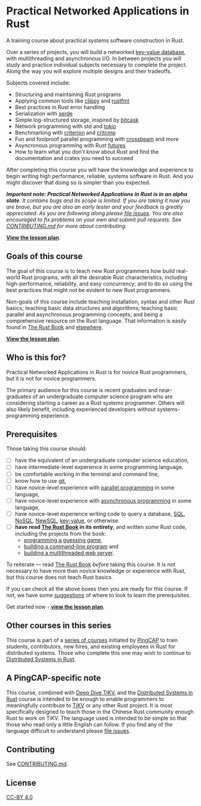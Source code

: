 # Practical Networked Applications in Rust

A training course about practical systems software construction in Rust.

Over a series of projects, you will build a networked [key-value database][kv],
with multithreading and asynchronous I/O. In between projects you will study and
practice individual subjects necessary to complete the project. Along the way
you will explore multiple designs and their tradeoffs.

Subjects covered include:

- Structuring and maintaining Rust programs
- Applying common tools like [clippy] and [rustfmt]
- Best practices in Rust error handling
- Serialization with [serde]
- Simple log-structured storage, inspired by [bitcask]
- Network programming with std and [tokio]
- Benchmarking with [criterion] and [critcmp]
- Fun and foolproof parallel programming with [crossbeam] and more
- Asyncronous programming with Rust [futures]
- How to learn what you don't know about Rust and find the documentation and
  crates you need to succeed

After completing this course you will have the knowledge and experience to begin
writing high performance, reliable, systems software in Rust. And you might
discover that doing so is simpler than you expected.

_**Important note: Practical Networked Applications in Rust is in an alpha
state**. It contains bugs and its scope is limited. If you are taking it now you
are brave, but you are also an early tester and your feedback is greatly
appreciated. As you are following along please [file issues]<!-- TODO and
complete the [post-project surveys] -->. You are also encouraged to fix problems
on your own and submit pull requests. See [CONTRIBUTING.md] for more about
contributing.<!-- See [the roadmap] for details about future course subject
matter.-->_

**[View the lesson plan][plan]**.


## Goals of this course

The goal of this course is to teach new Rust programmers how build real-world
Rust programs, with all the desirable Rust characteristics, including
high-performance, reliability, and easy concurrency; and to do so using the best
practices that might not be evident to new Rust programmers.

Non-goals of this course include teaching installation, syntax and other Rust
basics; teaching basic data structures and algorithms; teaching basic parallel
and asynchronous programming concepts; and being a comprehensive resource on the
Rust language. That information is easily found in [The Rust Book] and
[elsewhere][pre].

**[View the lesson plan][plan]**.


## Who is this for?

Practical Networked Applications in Rust is for novice Rust programmers, but it
is not for novice programmers.

The primary audience for this course is recent graduates and near-graduates of
an undergraduate computer science program who are considering starting a career
as a Rust systems programmer. Others will also likely benefit, including
experienced developers without systems-programming experience.


## Prerequisites

Those taking this course should:

- [ ] have the equivalent of an undergraduate computer science education,
- [ ] have intermediate-level experience in some programming language,
- [ ] be comfortable working in the terminal and command line,
- [ ] know how to use [git],
- [ ] have novice-level experience with [parallel programming] in some language,
- [ ] have novice-level experience with [asynchronous programming] in some language,
- [ ] have novice-level experience writing code to query a database, [SQL],
  [NoSQL], [NewSQL], [key-value][kv], or otherwise.
- [ ] **have read [The Rust Book] in its entirety**, and written _some_ Rust
  code, including the projects from the book:
  - [programming a guessing game],
  - [building a command-line program] and
  - [building a multithreaded web server].

To reiterate &mdash; read [The Rust Book] _before_ taking this course. It is not
necessary to have more than novice knowledge or experience with Rust, but this
course does not teach Rust basics.

If you can check all the above boxes then you are ready for this course. If not,
we have some [suggestions][pre] of where to look to learn the prerequisites.

Get started now - **[view the lesson plan][plan]**.


## Other courses in this series

This course is part of a [series of courses] initiated by [PingCAP] to train
students, contributors, new hires, and existing employees in Rust for
distributed systems. Those who complete this one may wish to continue
to [Distributed Systems in Rust].


## A PingCAP-specific note

This course, combined with [Deep Dive TiKV], and the [Distributed Systems in
Rust] course is intended to be enough to enable programmers to meaningfully
contribute to [TiKV] or any other Rust project. It is most specifically designed
to teach those in the Chinese Rust community enough Rust to work on TiKV. The
language used is intended to be simple so that those who read only a little
English can follow. If you find any of the language difficult to understand
please [file issues].


## Contributing

See [CONTRIBUTING.md].


## License

[CC-BY 4.0](https://opendefinition.org/licenses/cc-by/)


<!-- links -->

[CONTRIBUTING.md]: CONTRIBUTING.md
[Deep Dive TiKV]: https://tikv.org/deep-dive/
[Distributed Systems in Rust]: https://github.com/pingcap/talent-plan/tree/master/dss
[NewSQL]: https://en.wikipedia.org/wiki/NewSQL
[NoSQL]: https://www.thoughtworks.com/insights/blog/nosql-databases-overview
[PingCAP]: https://pingcap.com/
[SQL]: https://en.wikipedia.org/wiki/SQL
[The Rust Book]: https://doc.rust-lang.org/book/
[The Rust Book]: https://doc.rust-lang.org/stable/book/
[TiKV]: https://github.com/tikv/tikv/
[asynchronous programming]: todo
[bitcask]: https://github.com/basho/bitcask/blob/develop/doc/bitcask-intro.pdf
[building a command-line program]: https://doc.rust-lang.org/stable/book/ch12-00-an-io-project.html
[building a multithreaded web server]: https://doc.rust-lang.org/stable/book/ch20-00-final-project-a-web-server.html
[clippy]: https://github.com/rust-lang/rust-clippy/
[critcmp]: https://github.com/BurntSushi/critcmp
[criterion]: https://github.com/bheisler/criterion.rs
[crossbeam]: https://github.com/crossbeam-rs/crossbeam
[file issues]: https://github.com/pingcap/talent-plan/issues/
[futures]: https://docs.rs/futures/0.1.27/futures/
[git]: https://git-scm.com/
[kv]: https://en.wikipedia.org/wiki/Key-value_database
[parallel programming]: todo
[plan]: lesson-plan.md
[post-project surveys]: lesson-plan.md#user-content-making-pna-rust-better
[pre]: prerequisites.md
[programming a guessing game]: https://doc.rust-lang.org/stable/book/ch02-00-guessing-game-tutorial.html
[rustfmt]: https://github.com/rust-lang/rustfmt/
[serde]: https://github.com/serde-rs/serde
[series of courses]: https://github.com/pingcap/talent-plan/
[the roadmap]: roadmap.md
[tokio]: https://github.com/tokio-rs/tokio
